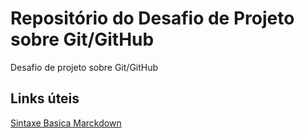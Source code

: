 # Repositório do Desafio de Projeto sobre Git/GitHub
Desafio de projeto sobre Git/GitHub

## Links úteis
[Sintaxe Basica Marckdown](https://www.markdownguide.org/basic-syntax/)
